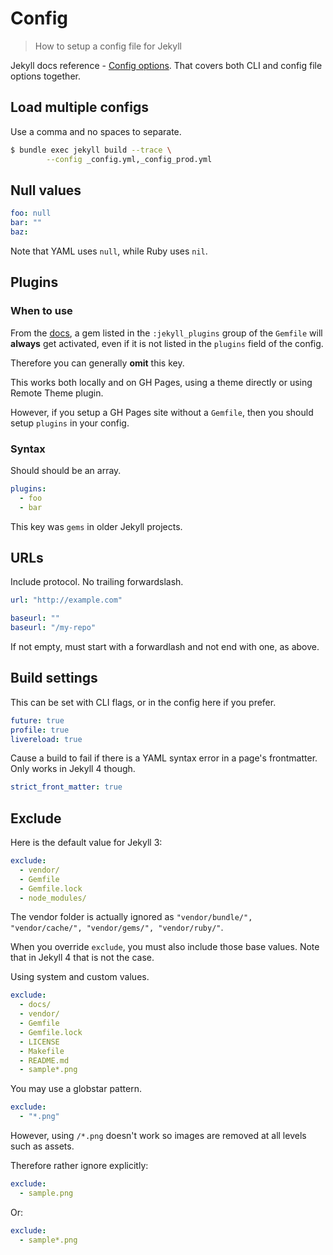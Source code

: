 # Config
> How to setup a config file for Jekyll

Jekyll docs reference - [Config options](https://jekyllrb.com/docs/configuration/options/). That covers both CLI and config file options together.


## Load multiple configs

Use a comma and no spaces to separate.

```sh
$ bundle exec jekyll build --trace \
		--config _config.yml,_config_prod.yml
```


## Null values

```yaml
foo: null
bar: ""
baz:
```

Note that YAML uses `null`, while Ruby uses `nil`.


## Plugins

### When to use

From the [docs](https://jekyllrb.com/docs/plugins/installation/), a gem listed in the `:jekyll_plugins` group of the `Gemfile` will **always** get activated, even if it is not listed in the `plugins` field of the config.

Therefore you can generally **omit** this key. 

This works both locally and on GH Pages, using a theme directly or using Remote Theme plugin.

However, if you setup a GH Pages site without a `Gemfile`, then you should setup `plugins` in your config.

### Syntax

Should should be an array.

```yaml
plugins:
  - foo
  - bar
```

This key was `gems` in older Jekyll projects.


## URLs

Include protocol. No trailing forwardslash.
```yaml
url: "http://example.com"
```

```yaml
baseurl: ""
baseurl: "/my-repo"
```

If not empty, must start with a forwardlash and not end with one, as above.


## Build settings

This can be set with CLI flags, or in the config here if you prefer.

```yaml
future: true
profile: true
livereload: true
```

Cause a build to fail if there is a YAML syntax error in a page's frontmatter. Only works in Jekyll 4 though.

```yaml
strict_front_matter: true
```


## Exclude

Here is the default value for Jekyll 3:

```yaml
exclude:
  - vendor/
  - Gemfile
  - Gemfile.lock
  - node_modules/
```

The vendor folder is actually ignored as `"vendor/bundle/", "vendor/cache/", "vendor/gems/", "vendor/ruby/"`.

When you override `exclude`, you must also include those base values. Note that in Jekyll 4 that is not the case.

Using system and custom values.

```yaml
exclude:
  - docs/
  - vendor/
  - Gemfile
  - Gemfile.lock
  - LICENSE
  - Makefile
  - README.md
  - sample*.png
```

You may use a globstar pattern.

```yaml
exclude:
  - "*.png"
```

However, using `/*.png` doesn't work so images are removed at all levels such as assets.

Therefore rather ignore explicitly:

```yaml
exclude:
  - sample.png
```

Or:

```yaml
exclude:
  - sample*.png
```
